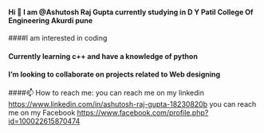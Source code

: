  #### Hi  👋  I am @Ashutosh Raj Gupta currently studying in D Y Patil College Of Engineering Akurdi pune
 ####I am interested in coding 
 #### Currently learning c++ and have a knowledge of python
 #### I’m looking to collaborate on projects related to Web designing
 ####📫 How to reach me:
     you can reach me on my linkedin https://www.linkedin.com/in/ashutosh-raj-gupta-18230820b
     you can reach me on my Facebook https://www.facebook.com/profile.php?id=100022615870474

<!--
**AshutoshRajGupta/AshutoshRajGupta** is a ✨ _special_ ✨ repository because its `README.md` (this file) appears on your GitHub profile.

Here are some ideas to get you started:

- 🔭 I’m currently working on ...
- 🌱 I’m currently learning ...
- 👯 I’m looking to collaborate on ...
- 🤔 I’m looking for help with ...
- 💬 Ask me about ...
- 📫 How to reach me: ...
- 😄 Pronouns: ...
- ⚡ Fun fact: ...
-->
